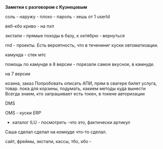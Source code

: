 **Заметки с разговором с Кузнецовым**

соль - наружу - плохо -
пароль - хешь от 1 userId


веб-кбо
криво - на пхп


экстапи - прямые походы в базу,
к октябрю - вернуться

rnd - проекты. Есть вероятность, что в течениниг
куски овтоматизации.


камунда - стек мтс


помощь по камунде
в 8 версии - порезали самое вкусное, в камнуде.

на 7 версии

козина, заказ
Попробовать описать АПИ, прям в свагере
билет
услуга,
товар.
пока для корзины,
подумать, какием методы куда вынести
Всегда знаем, кто запрашивает
есть токен, в токене авторизации

DMS

OMS - куски _ERP_
- каталог
  ILU - посмотреть -что это, фактически артикул

Саша сделал сделал на комнуде что-то сделал.

сайт, фреймы, экстапи, кассы, тбо, кбо - 



